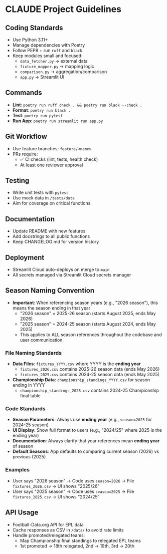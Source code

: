 # CLAUDE Project Guidelines

## Coding Standards
- Use Python 3.11+
- Manage dependencies with Poetry
- Follow PEP8 + run `ruff` and `black`
- Keep modules small and focused:
  - `data_fetcher.py` → external data
  - `fixture_mapper.py` → mapping logic
  - `comparison.py` → aggregation/comparison
  - `app.py` → Streamlit UI

## Commands
- **Lint**: `poetry run ruff check . && poetry run black --check .`
- **Format**: `poetry run black .`
- **Test**: `poetry run pytest`
- **Run App**: `poetry run streamlit run app.py`

## Git Workflow
- Use feature branches: `feature/<name>`
- PRs require:
  - ✅ CI checks (lint, tests, health check)
  - At least one reviewer approval

## Testing
- Write unit tests with `pytest`
- Use mock data in `/tests/data`
- Aim for coverage on critical functions

## Documentation
- Update README with new features
- Add docstrings to all public functions
- Keep CHANGELOG.md for version history

## Deployment
- Streamlit Cloud auto-deploys on merge to `main`
- All secrets managed via Streamlit Cloud secrets manager

## Season Naming Convention
- **Important**: When referencing season years (e.g., "2026 season"), this means the season ending in that year
  - "2026 season" = 2025-26 season (starts August 2025, ends May 2026)
  - "2025 season" = 2024-25 season (starts August 2024, ends May 2025)
  - This applies to ALL season references throughout the codebase and user communication

### File Naming Standards
- **Data Files**: `fixtures_YYYY.csv` where YYYY is the **ending year**
  - `fixtures_2026.csv` contains 2025-26 season data (ends May 2026)
  - `fixtures_2025.csv` contains 2024-25 season data (ends May 2025)
- **Championship Data**: `championship_standings_YYYY.csv` for season ending in YYYY
  - `championship_standings_2025.csv` contains 2024-25 Championship final table

### Code Standards
- **Season Parameters**: Always use **ending year** (e.g., `season=2025` for 2024-25 season)
- **UI Display**: Show full format to users (e.g., "2024/25" where 2025 is the ending year)
- **Documentation**: Always clarify that year references mean **ending year** of season
- **Default Seasons**: App defaults to comparing current season (2026) vs previous (2025)

### Examples
- User says "2026 season" → Code uses `season=2026` → File `fixtures_2026.csv` → UI shows "2025/26"
- User says "2025 season" → Code uses `season=2025` → File `fixtures_2025.csv` → UI shows "2024/25"

## API Usage
- Football-Data.org API for EPL data
- Cache responses as CSV in `/data/` to avoid rate limits
- Handle promoted/relegated teams:
  - Map Championship final standings to relegated EPL teams
  - 1st promoted → 18th relegated, 2nd → 19th, 3rd → 20th